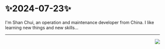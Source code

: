 # ✨2024-07-23✨

I'm Shan Chui, an operation and maintenance developer from China. I like learning new things and new skills...

---
<img align="right" src="https://github-readme-stats.vercel.app/api?username=Yshanchui&show_icons=true&bg_color=30,e96443,904e95&title_color=fff&text_color=fff&icon_color=fff&hide_border=true&locale=cn">
